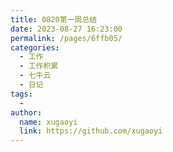 ```yaml
---
title: 0820第一周总结
date: 2023-08-27 16:23:00
permalink: /pages/6ffb05/
categories:
  - 工作
  - 工作积累
  - 七牛云
  - 日记
tags:
  - 
author: 
  name: xugaoyi
  link: https://github.com/xugaoyi
---
```

